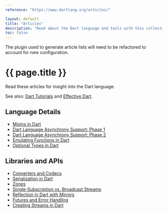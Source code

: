 ```yaml
---
reference: "https://www.dartlang.org/articles/"

layout: default
title: "Articles"
description: "Read about the Dart language and tools with this collection of articles, style guides, and more."
toc: false
---
```


<p class="alert alert-danger">
  The plugin used to generate article lists will need to be refactored to account for new configuration.
</p>

# {{ page.title }}

Read these articles for insight into the Dart language.

See also: <a href="/tutorials/">Dart Tutorials</a> and
<a href="/guides/effective-dart/">Effective Dart</a>.

## Language Details

* [Mixins in Dart](mixins)
* [Dart Language Asynchrony Support: Phase 1](await-async)
* [Dart Language Asynchrony Support: Phase 2](beyond-async)
* [Emulating Functions in Dart](emulating-functions)
* [Optional Types in Dart](optional-types)

## Libraries and APIs

* [Converters and Codecs](converters-and-codecs)
* [Serialization in Dart](serialization)
* [Zones](zones)
* [Single-Subscription vs. Broadcast Streams](broadcast-streams)
* [Reflection in Dart with Mirrors](reflection-with-mirrors)
* [Futures and Error Handling](futures-and-error-handling)
* [Creating Streams in Dart](creating-streams)
